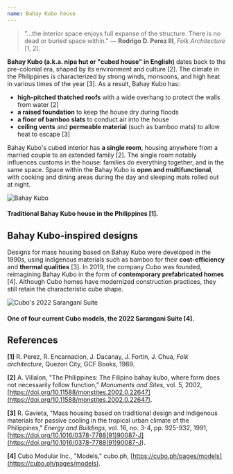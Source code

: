 ```yaml
---
name: Bahay Kubo house
---
```


> "...the interior space enjoys full expanse of the structure. There is no dead or buried space within." — **Rodrigo D. Perez III**, _Folk Architecture_ [1, 2].

**Bahay Kubo (a.k.a. nipa hut or "cubed house" in English)** dates back to the pre-colonial era, shaped by its environment and culture [2]. The climate in the Philippines is characterized by strong winds, monsoons, and high heat in various times of the year [3]. As a result, Bahay Kubo has:

- **high-pitched thatched roofs** with a wide overhang to protect the walls from water [2]
- **a raised foundation** to keep the house dry during floods
- **a floor of bamboo slats** to conduct air into the house
- **ceiling vents** and **permeable material** (such as bamboo mats) to allow heat to escape [3]

Bahay Kubo's cubed interior has **a single room**, housing anywhere from a married couple to an extended family [2]. The single room notably influences customs in the house: families do everything together, and in the same space. Space within the Bahay Kubo is **open and multifunctional**, with cooking and dining areas during the day and sleeping mats rolled out at night.

![Bahay Kubo](images/bahay-kubo.png)

#### Traditional Bahay Kubo house in the Philippines [1].

## Bahay Kubo-inspired designs

Designs for mass housing based on Bahay Kubo were developed in the 1990s, using indigenous materials such as bamboo for their **cost-efficiency** and **thermal qualities** [3]. In 2019, the company Cubo was founded, reimagining Bahay Kubo in the form of **contemporary prefabricated homes** [4]. Although Cubo homes have modernized construction practices, they still retain the characteristic cube shape.

![Cubo's 2022 Sarangani Suite](images/cubo-model.png)

#### One of four current Cubo models, the 2022 Sarangani Suite [4].

## References

**[1]** R. Perez, R. Encarnacion, J. Dacanay, J. Fortin, J. Chua, _Folk architecture_, Quezon City, GCF Books, 1989.

**[2]** A. Villalon, "The Philippines: The Filipino bahay kubo, where form does not necessarily follow function," _Monuments and Sites_, vol. 5, 2002, [https://doi.org/10.11588/monstites.2002.0.22647](https://doi.org/10.11588/monstites.2002.0.22647).

**[3]** R. Gavieta, "Mass housing based on traditional design and indigenous materials for passive cooling in the tropical urban climate of the Philippines," _Energy and Buildings_, vol. 16, no. 3-4, pp. 925-932, 1991, [https://doi.org/10.1016/0378-7788(91)90087-J](<https://doi.org/10.1016/0378-7788(91)90087-J>).

**[4]** Cubo Modular Inc., "Models," cubo.ph, [https://cubo.ph/pages/models](https://cubo.ph/pages/models).
